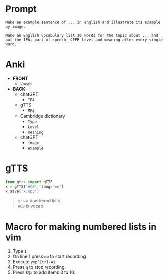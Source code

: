# Prompt
```
Make an example sentence of ... in english and illustrate its example by image.
```
```
Make an English vocabulary list 10 words for the topic about ... and put the IPA, part of speech, CEFR level and meaning after every single word.
```
# Anki
- **FRONT**
  - ``Vocab``
- **BACK**
  - chatGPT 
    - ``IPA``
  - gTTS
    - ``MP3``
  - Cambridge dictionary
    - ``Type``
    - ``Level``
    - ``meaning``
  - chatGPT
    - ``image``
    - ``example``
# gTTS
```python
from gtts import gTTS
x = gTTS('ACB', lang='en')
x.save('x.mp3')
```
> ``x`` is a numbered lists. <br/>
> ``ACB`` is vocab.
# Macro for making numbered lists in vim
1. Type ``1``
1. On line 1 press ``qw`` to start recording
1. Execute ``yyp^Ctrl-Aj``
1. Press ``q`` to stop recording.
1. Press ``8@a`` to add items 3 to 10.

